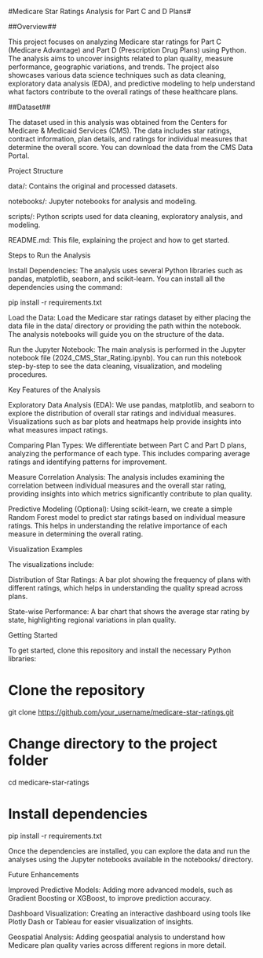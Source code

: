 #Medicare Star Ratings Analysis for Part C and D Plans#

##Overview##

This project focuses on analyzing Medicare star ratings for Part C (Medicare Advantage) and Part D (Prescription Drug Plans) using Python. The analysis aims to uncover insights related to plan quality, measure performance, geographic variations, and trends. The project also showcases various data science techniques such as data cleaning, exploratory data analysis (EDA), and predictive modeling to help understand what factors contribute to the overall ratings of these healthcare plans.

##Dataset##

The dataset used in this analysis was obtained from the Centers for Medicare & Medicaid Services (CMS). The data includes star ratings, contract information, plan details, and ratings for individual measures that determine the overall score. You can download the data from the CMS Data Portal.

Project Structure

data/: Contains the original and processed datasets.

notebooks/: Jupyter notebooks for analysis and modeling.

scripts/: Python scripts used for data cleaning, exploratory analysis, and modeling.

README.md: This file, explaining the project and how to get started.

Steps to Run the Analysis

Install Dependencies:
The analysis uses several Python libraries such as pandas, matplotlib, seaborn, and scikit-learn. You can install all the dependencies using the command:

pip install -r requirements.txt

Load the Data:
Load the Medicare star ratings dataset by either placing the data file in the data/ directory or providing the path within the notebook. The analysis notebooks will guide you on the structure of the data.

Run the Jupyter Notebook:
The main analysis is performed in the Jupyter notebook file (2024_CMS_Star_Rating.ipynb). You can run this notebook step-by-step to see the data cleaning, visualization, and modeling procedures.

Key Features of the Analysis

Exploratory Data Analysis (EDA):
We use pandas, matplotlib, and seaborn to explore the distribution of overall star ratings and individual measures. Visualizations such as bar plots and heatmaps help provide insights into what measures impact ratings.

Comparing Plan Types:
We differentiate between Part C and Part D plans, analyzing the performance of each type. This includes comparing average ratings and identifying patterns for improvement.

Measure Correlation Analysis:
The analysis includes examining the correlation between individual measures and the overall star rating, providing insights into which metrics significantly contribute to plan quality.

Predictive Modeling (Optional):
Using scikit-learn, we create a simple Random Forest model to predict star ratings based on individual measure ratings. This helps in understanding the relative importance of each measure in determining the overall rating.

Visualization Examples

The visualizations include:

Distribution of Star Ratings: A bar plot showing the frequency of plans with different ratings, which helps in understanding the quality spread across plans.

State-wise Performance: A bar chart that shows the average star rating by state, highlighting regional variations in plan quality.

Getting Started

To get started, clone this repository and install the necessary Python libraries:

# Clone the repository
git clone https://github.com/your_username/medicare-star-ratings.git

# Change directory to the project folder
cd medicare-star-ratings

# Install dependencies
pip install -r requirements.txt

Once the dependencies are installed, you can explore the data and run the analyses using the Jupyter notebooks available in the notebooks/ directory.

Future Enhancements

Improved Predictive Models: Adding more advanced models, such as Gradient Boosting or XGBoost, to improve prediction accuracy.

Dashboard Visualization: Creating an interactive dashboard using tools like Plotly Dash or Tableau for easier visualization of insights.

Geospatial Analysis: Adding geospatial analysis to understand how Medicare plan quality varies across different regions in more detail.


